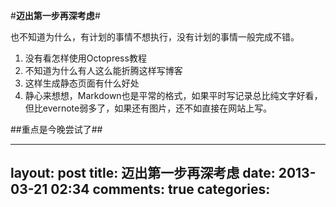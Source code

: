 #**迈出第一步再深考虑**#

也不知道为什么，有计划的事情不想执行，没有计划的事情一般完成不错。

1. 没有看怎样使用Octopress教程
2. 不知道为什么有人这么能折腾这样写博客
3. 这样生成静态页面有什么好处
4. 静心来想想，Markdown也是平常的格式，如果平时写记录总比纯文字好看，但比evernote弱多了，如果还有图片，还不如直接在网站上写。

##重点是今晚尝试了##


---
layout: post
title: 迈出第一步再深考虑
date: 2013-03-21 02:34
comments: true
categories: 
---
